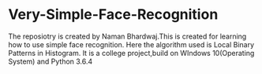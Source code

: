 # Very-Simple-Face-Recognition
The reposiotry is created by Naman Bhardwaj.This is created for learning how to use simple face recognition.
Here the algorithm used is Local Binary Patterns in Histogram.
It is a college project,build on WIndows 10(Operating System) and Python 3.6.4
